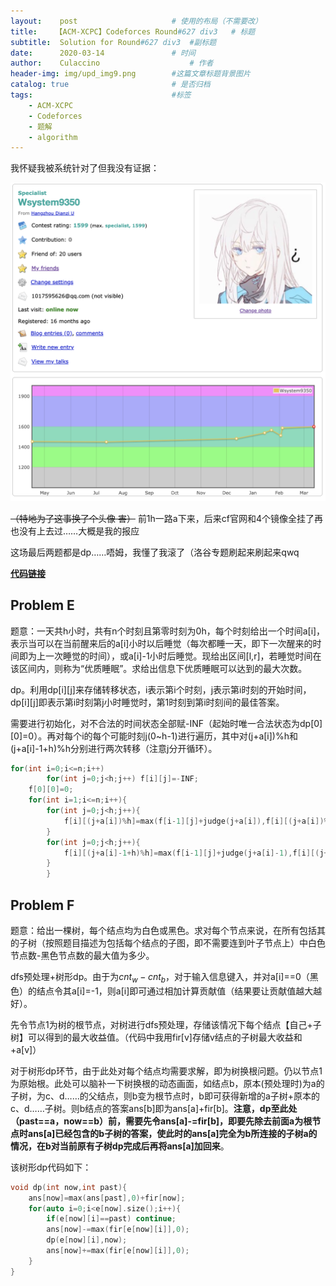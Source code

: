 ```yaml
---
layout:    post   				    # 使用的布局（不需要改）
title:    【ACM-XCPC】Codeforces Round#627 div3   # 标题 
subtitle:  Solution for Round#627 div3  #副标题
date:      2020-03-14 				# 时间
author:    Culaccino					# 作者
header-img: img/upd_img9.png        #这篇文章标题背景图片
catalog: true 						# 是否归档
tags:								#标签
    - ACM-XCPC
    - Codeforces
    - 题解
    - algorithm
---
```


我怀疑我被系统针对了但我没有证据：

![](/img/ACM_627.png)

~~（特地为了这事换了个头像 害）~~ 前1h一路a下来，后来cf官网和4个镜像全挂了再也没有上去过……大概是我的报应

这场最后两题都是dp……唔姆，我懂了我滚了（洛谷专题刷起来刷起来qwq

**[代码链接](https://github.com/BBBoundary/ACM-XCPC_Wsystem9350/tree/master/Codeforces/Round%23627%20div3)**



## Problem E

题意：一天共h小时，共有n个时刻且第零时刻为0h，每个时刻给出一个时间a[i]，表示当可以在当前醒来后的a[i]小时以后睡觉（每次都睡一天，即下一次醒来的时间即为上一次睡觉的时间），或a[i]-1小时后睡觉。现给出区间[l,r]，若睡觉时间在该区间内，则称为“优质睡眠”。求给出信息下优质睡眠可以达到的最大次数。

dp。利用dp[i][j]来存储转移状态，i表示第i个时刻，j表示第i时刻的开始时间，dp[i][j]即表示第i时刻第j小时睡觉时，第1时刻到第i时刻间的最佳答案。

需要进行初始化，对不合法的时间状态全部赋-INF（起始时唯一合法状态为dp[0][0]=0）。再对每个i的每个可能时刻j(0~h-1)进行遍历，其中对(j+a[i])%h和(j+a[i]-1+h)%h分别进行两次转移（注意j分开循环）。

```C++
for(int i=0;i<=n;i++)
        for(int j=0;j<h;j++) f[i][j]=-INF;
    f[0][0]=0;
    for(int i=1;i<=n;i++){
        for(int j=0;j<h;j++){
            f[i][(j+a[i])%h]=max(f[i-1][j]+judge(j+a[i]),f[i][(j+a[i])%h]);
        }
        for(int j=0;j<h;j++){
            f[i][(j+a[i]-1+h)%h]=max(f[i-1][j]+judge(j+a[i]-1),f[i][(j+a[i]-1+h)%h]);
        }
		}
```



## Problem F

题意：给出一棵树，每个结点均为白色或黑色。求对每个节点来说，在所有包括其的子树（按照题目描述为包括每个结点的子图，即不需要连到叶子节点上）中白色节点数-黑色节点数的最大值为多少。

dfs预处理+树形dp。由于为$cnt_w-cnt_b$，对于输入信息键入，并对a[i]==0（黑色）的结点令其a[i]=-1，则a[i]即可通过相加计算贡献值（结果要让贡献值越大越好）。

先令节点1为树的根节点，对树进行dfs预处理，存储该情况下每个结点【自己+子树】可以得到的最大收益值。（代码中我用fir[v]存储v结点的子树最大收益和+a[v]）

对于树形dp环节，由于此处对每个结点均需要求解，即为树换根问题。仍以节点1为原始根。此处可以脑补一下树换根的动态画面，如结点b，原本(预处理时)为a的子树，为c、d……的父结点，则b变为根节点时，b即可获得新增的a子树+原本的c、d……子树。则b结点的答案ans[b]即为ans[a]+fir[b]。**注意，dp至此处（past==a，now==b）前，需要先令ans[a]-=fir[b]，即要先除去前面a为根节点时ans[a]已经包含的b子树的答案，使此时的ans[a]完全为b所连接的子树a的情况，在b对当前原有子树dp完成后再将ans[a]加回来**。

该树形dp代码如下：

```C++
void dp(int now,int past){
    ans[now]=max(ans[past],0)+fir[now];
    for(auto i=0;i<e[now].size();i++){
        if(e[now][i]==past) continue;
        ans[now]-=max(fir[e[now][i]],0);
        dp(e[now][i],now);
        ans[now]+=max(fir[e[now][i]],0);
    }
}
```

